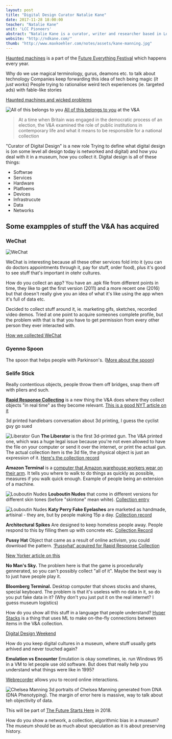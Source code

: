 ```yaml
---
layout: post
title: "Digital Design Curator Natalie Kane"
date: 2017-11-28 18:00:00
teacher: "Natalie Kane"
unit: 'LCC Pioneers'
abstract: "Natalie Kane is a curator, writer and researcher based in London. She is Curator of Digital Design at the V&A."
website: "http://ndkane.com/"
thumb: "http://www.maxkoehler.com/notes/assets/kane-manning.jpg"
---
```


[Haunted machines](http://www.hauntedmachines.com/) is a part of the [Future Everything Festival](http://futureeverything.org/) which happens every year.

Why do we use magical terminology, gurus, deamons etc. to talk about technology
Companies keep forwarding this idea of tech being magic (*It just works*)
People trying to rationalise weird tech experiences (ie. targeted ads) with fable-like stories

[Haunted machines and wicked problems](http://impakt.nl/festival/impakt-festival-2017-haunted-machines-wicked-problems/)

![All of this belongs to you](/notes/assets/kane-all-of-this-belongs-to-you.jpg)
[All of this belongs to you](http://www.vam.ac.uk/content/exhibitions/all-of-this-belongs-to-you/) at the V&A

>At a time when Britain was engaged in the democratic process of an election, the V&A examined the role of public institutions in contemporary life and what it means to be responsible for a national collection

"Curator of Digital Design" is a new role
Trying to define what digital design is (on some level all design today is networked and digital) and how you deal with it in a museum, how you collect it. Digital design is all of these things:

- Softwrae
- Services
- Hardware
- Platfoems
- Devices
- Infrastrucute
- Data
- Networks

## Some exampples of stuff the V&A has acquired

### WeChat

![WeChat](/notes/assets/kane-wechat.jpg)

WeChat is interesting because all these other services fold into it (you can do doctors appointments through it, pay for stuff, order food), plus it's good to see stuff that's important in otehr cultures.

How do you collect an app? You have an .apk file from different points in time, they like to get the first version (2011) and a more recent one (2016) but that doesn't really give you an idea of what it's like using the app when it's full of data etc. 

Decided to collect stuff around it, ie. marketing gifs, sketches, recorded video demos. Tried at one point to acquire someones complete profile, but the problem with that is that you have to get permission from every other person they ever interacted with.

[How we collected WeChat](http://www.vam.ac.uk/shekou/how-we-collected-wechat/)


### Gyenno Spoon
The spoon that helps people with Parkinson's. ([More about the spoon](http://www.gyenno.com/spoon-en.html))

### Selife Stick
Really contentious objects, people throw them off bridges, snap them off with pliers and such.

[**Rapid Response Collecting**](http://www.vam.ac.uk/designandpubliclife/projects/rapid-response-collecting/) is a new thing the V&A does where they collect objects "in real time" as they become relevant. [This is a good NYT article on it](https://www.nytimes.com/2014/07/07/arts/design/victoria-and-albert-museum-pushes-boundaries-of-collecting.html?_r=1)

3d printed handlebars
conversation about 3d printing, I guess the cyclist guy go sued 

![Liberator Gun](/notes/assets/kane-gun.jpg)
**The Liberator** is the first 3d-printed gun. The V&A printed one, which was a huge legal issue because you're not even allowed to have the file on your computer or send it over the internet, or print the actual gun. The actual collection item is the 3d file, the physical object is just an expression of it. [Here's the collection record](http://collections.vam.ac.uk/item/O1278316/the-liberator-3d-printed-hand-digits2widgets/)

**Amazon Terminal** is a [computer that Amazon warehouse workers wear on their arm](http://collections.vam.ac.uk/item/O1289717/wt41n0-wearable-terminal-motorola-solutions/). It tells you where to walk to do things as quickly as possible, measures if you walk quick enough. Example of people being an extension of a machine. 

![Louboutin Nudes](/notes/assets/kane-shoes.jpg)
**Louboutin Nudes** that come in different versions for different skin tones (before "skintone" mean white). [Collection entry](http://collections.vam.ac.uk/item/O1295130/point-of-purchase-christian-louboutin/)

![Louboutin Nudes](/notes/assets/kane-lashes.jpg)
**Katy Perry Fake Eyelashes** are marketed as handmade, artisinal - they are, but by people making 15p a day. [Collection record](http://collections.vam.ac.uk/item/O1278287/katy-perry-lashes-false-eyelashes-perry-katy/)

**Architectural Spikes** Are designed to keep homeless people away. People respond to this by filling them up with concrete etc. [Collection Record](http://collections.vam.ac.uk/item/O1296001/architectural-spikes-kent-stainless-ltd/)


**Pussy Hat** Object that came as a result of online activism, you could download the pattern. [‘Pussyhat’ acquired for Rapid Response Collection](http://www.vam.ac.uk/blog/network/pussyhat-acquired-for-rapid-response-collection)

[New Yorker article on this](https://www.newyorker.com/magazine/2017/04/24/the-victoria-and-albert-gains-a-pussyhat)

**No Man's Sky.** The problem here is that the game is procedurally gennerated, so you can't possibly collect "all of it". Maybe the best way is to just have people play it.

**Bloomberg Terminal.** Desktop computer that shows stocks and shares, special keyboard. The problem is that it's useless with no data in it, so do you put fake data in it? (Why don't you just put it on the real internet? I guess museum logistics)

How do you show all this stuff in a language that people understand? [Hyper Stacks](http://hyper-stacks.com/) is a thing that uses ML to make on-the-fly connections between items in the V&A collection.

[Digital Design Weekend](https://www.vam.ac.uk/event/dA7KWKAN/digital-design-weekend-2017)

<!--digital culture
dragob espenscheid on digital cultue
-->
How do you keep digital cultures in a museum, where stuff usually gets arhived and never touched again?

**Emulation vs Encounter**
Emulation is okay sometimes, ie. run Windows 95 in a VM to let people use old software. But does that really help you understand what things were like in 1995?

[Webrecorder](https://webrecorder.io/) allows you to record online interactions.

![Chelsea Manning](/notes/assets/kane-manning.jpg) 
3d portraits of Chelsea Manning generated from DNA (DNA Phenotyping). The margin of error here is massive, way to talk about teh objectivity of data.

This will be part of [The Future Starts Here](https://www.vam.ac.uk/exhibitions/the-future-starts-here) in 2018.

How do you show a network, a collection, algorithmic bias in a museum? The museum should be as much about speculation as it is about preserving history.